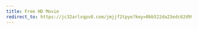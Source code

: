 ```yaml
---
title: Free HD Movie
redirect_to: https://jc32arlvqpv8.com/jmjjf2tpye?key=0bb522da23edc62d994ee6cb999793eb
---
```

